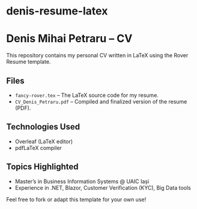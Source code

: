 # denis-resume-latex
# Denis Mihai Petraru – CV

This repository contains my personal CV written in LaTeX using the Rover Resume template.

## Files
- `fancy-rover.tex` – The LaTeX source code for my resume.
- `CV_Denis_Petraru.pdf` – Compiled and finalized version of the resume (PDF).

## Technologies Used
- Overleaf (LaTeX editor)
- pdfLaTeX compiler

## Topics Highlighted
- Master’s in Business Information Systems @ UAIC Iași
- Experience in .NET, Blazor, Customer Verification (KYC), Big Data tools

Feel free to fork or adapt this template for your own use!
